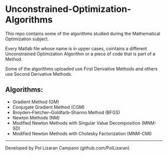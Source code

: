 # Unconstrained-Optimization-Algorithms

This repo contains some of the algorithms studied during the Mathematical Optimization subject. 

Every Matlab file whose name is in upper cases, cointains a different Unconstrained Optimization Algorithm or a piece of code that is part of a Method.

Some of the algorithms uploaded use First Derivative Methods and others use Second Derivative Methods.

## Algorithms: 

- Gradient Method (GM)
- Conjugate Gradient Method (CGM)
- Broyden–Fletcher–Goldfarb–Shanno Method (BFGS)
- Newton Methods (NM)
- Modified Newton Methods with Singular Value Decomposition (MNM-SD)
- Modified Newton Methods with Cholesky Factorization (MNM-CMI)

---

Developed by Pol Lizaran Campano (github.com/PolLizaran)
